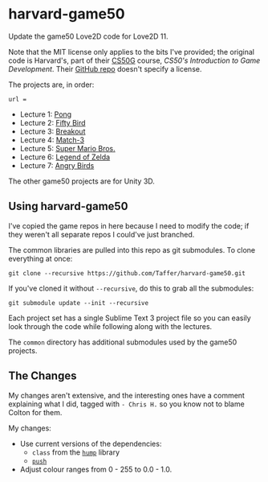 # harvard-game50

Update the game50 Love2D code for Love2D 11.

Note that the MIT license only applies to the bits I've provided; the original
code is Harvard's, part of their
[CS50G](https://courses.edx.org/courses/course-v1:HarvardX+CS50G+Games/course/)
course, _CS50's Introduction to Game Development_. Their
[GitHub repo](https://github.com/games50) doesn't specify a license.

The projects are, in order:

    url =

* Lecture 1: [Pong](https://github.com/games50/pong.git)
* Lecture 2: [Fifty Bird](https://github.com/games50/fifty-bird.git)
* Lecture 3: [Breakout](https://github.com/games50/breakout.git)
* Lecture 4: [Match-3](https://github.com/games50/match3.git)
* Lecture 5: [Super Mario Bros.](https://github.com/games50/mario.git)
* Lecture 6: [Legend of Zelda](https://github.com/games50/zelda.git)
* Lecture 7: [Angry Birds](https://github.com/games50/angrybirds.git)

The other game50 projects are for Unity 3D.

## Using harvard-game50

I've copied the game repos in here because I need to modify the code; if they
weren't all separate repos I could've just branched.

The common libraries are pulled into this repo as git submodules. To clone
everything at once:

```shell
git clone --recursive https://github.com/Taffer/harvard-game50.git
```

If you've cloned it without `--recursive`, do this to grab all the submodules:

```shell
git submodule update --init --recursive
```

Each project set has a single Sublime Text 3 project file so you can easily
look through the code while following along with the lectures.

The `common` directory has additional submodules used by the game50 projects.

## The Changes

My changes aren't extensive, and the interesting ones have a comment explaining
what I did, tagged with `- Chris H.` so you know not to blame Colton for them.

My changes:

* Use current versions of the dependencies:
  * `class` from the [`hump`](https://github.com/vrld/hump) library
  * [`push`](https://github.com/Ulydev/push)
* Adjust colour ranges from 0 - 255 to 0.0 - 1.0.
